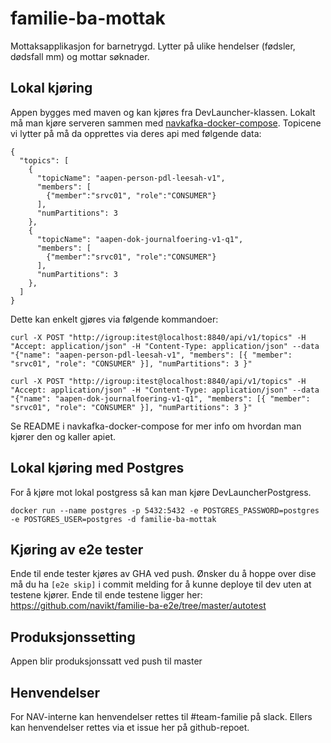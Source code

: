 # familie-ba-mottak
Mottaksapplikasjon for barnetrygd. Lytter på ulike hendelser (fødsler, dødsfall mm) og mottar søknader. 

## Lokal kjøring
Appen bygges med maven og kan kjøres fra DevLauncher-klassen. Lokalt må man kjøre serveren sammen med [navkafka-docker-compose][1]. Topicene vi lytter på må da opprettes via deres api med følgende data:
```
{
  "topics": [
    {
      "topicName": "aapen-person-pdl-leesah-v1",
      "members": [
        {"member":"srvc01", "role":"CONSUMER"}
      ],
      "numPartitions": 3
    },
    {
      "topicName": "aapen-dok-journalfoering-v1-q1",
      "members": [
        {"member":"srvc01", "role":"CONSUMER"}
      ],
      "numPartitions": 3
    },
  ]
}
```
Dette kan enkelt gjøres via følgende kommandoer:
```
curl -X POST "http://igroup:itest@localhost:8840/api/v1/topics" -H "Accept: application/json" -H "Content-Type: application/json" --data "{"name": "aapen-person-pdl-leesah-v1", "members": [{ "member": "srvc01", "role": "CONSUMER" }], "numPartitions": 3 }"

curl -X POST "http://igroup:itest@localhost:8840/api/v1/topics" -H "Accept: application/json" -H "Content-Type: application/json" --data "{"name": "aapen-dok-journalfoering-v1-q1", "members": [{ "member": "srvc01", "role": "CONSUMER" }], "numPartitions": 3 }"
```

Se README i navkafka-docker-compose for mer info om hvordan man kjører den og kaller apiet.

## Lokal kjøring med Postgres
For å kjøre mot lokal postgress så kan man kjøre DevLauncherPostgress.
```
docker run --name postgres -p 5432:5432 -e POSTGRES_PASSWORD=postgres -e POSTGRES_USER=postgres -d familie-ba-mottak
```

## Kjøring av e2e tester
Ende til ende tester kjøres av GHA ved push. Ønsker du å hoppe over dise må du ha `[e2e skip]` i commit melding for å kunne deploye til dev uten at testene kjører.
Ende til ende testene ligger her: https://github.com/navikt/familie-ba-e2e/tree/master/autotest 

## Produksjonssetting
Appen blir produksjonssatt ved push til master

## Henvendelser
For NAV-interne kan henvendelser rettes til #team-familie på slack. Ellers kan henvendelser rettes via et issue her på github-repoet. 

[1]: https://github.com/navikt/navkafka-docker-compose
